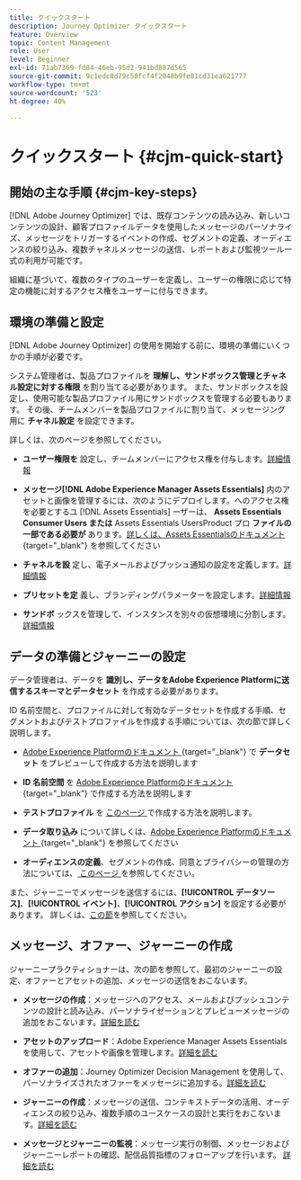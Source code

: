 ```yaml
---
title: クイックスタート
description: Journey Optimizer クイックスタート
feature: Overview
topic: Content Management
role: User
level: Beginner
exl-id: 71ab7369-fd84-46eb-95d2-941bd887d565
source-git-commit: 9c1edc8d79c58fcf4f2048b9fe81cd31ea621777
workflow-type: tm+mt
source-wordcount: '523'
ht-degree: 40%

---
```


# クイックスタート {#cjm-quick-start}

## 開始の主な手順 {#cjm-key-steps}

[!DNL Adobe Journey Optimizer] では、既存コンテンツの読み込み、新しいコンテンツの設計、顧客プロファイルデータを使用したメッセージのパーソナライズ、メッセージをトリガーするイベントの作成、セグメントの定義、オーディエンスの絞り込み、複数チャネルメッセージの送信、レポートおよび監視ツール一式の利用が可能です。

組織に基づいて、複数のタイプのユーザーを定義し、ユーザーの権限に応じて特定の機能に対するアクセス権をユーザーに付与できます。

## 環境の準備と設定

[!DNL Adobe Journey Optimizer] の使用を開始する前に、環境の準備にいくつかの手順が必要です。

システム管理者は、製品プロファイルを **理解し、サンドボックス管理とチャネル設定に対する権限** を割り当てる必要があります。 また、サンドボックスを設定し、使用可能な製品プロファイル用にサンドボックスを管理する必要もあります。
その後、チームメンバーを製品プロファイルに割り当て、メッセージング用に **チャネル設定** を設定できます。

詳しくは、次のページを参照してください。

* **ユーザー権限を** 設定し、チームメンバーにアクセス権を付与します。[詳細情報](../using/administration/permissions.md)

* **メッセージ[!DNL Adobe Experience Manager Assets Essentials]** 内のアセットと画像を管理するには、次のようにデプロイします。へのアクセス権を必要とするユ [!DNL Assets Essentials] ーザーは、 **Assets Essentials Consumer Users または** Assets Essentials UsersProduct プロ **ファイルの一部である必要が** あります。[詳しくは、Assets Essentialsのドキュメント](https://experienceleague.adobe.com/docs/experience-manager-assets-essentials/help/deploy-administer.html?lang=ja){target=&quot;_blank&quot;} を参照してください

* **チャネルを設** 定し、電子メールおよびプッシュ通知の設定を定義します。[詳細情報](../using/configuration/get-started-configuration.md)

* **プリセットを定** 義し、ブランディングパラメーターを設定します。[詳細情報](../using/configuration/message-presets.md)

* **サンドボ** ックスを管理して、インスタンスを別々の仮想環境に分割します。[詳細情報](../using/administration/sandboxes.md)


## データの準備とジャーニーの設定

データ管理者は、データを **識別し、データをAdobe Experience Platformに送信するスキーマとデータセット** を作成する必要があります。

ID 名前空間と、プロファイルに対して有効なデータセットを作成する手順、セグメントおよびテストプロファイルを作成する手順については、次の節で詳しく説明します。

* [Adobe Experience Platformのドキュメント ](https://experienceleague.adobe.com/docs/experience-platform/catalog/datasets/user-guide.html?lang=ja){target=&quot;_blank&quot;} で **データセット** をプレビューして作成する方法を説明します

* **ID 名前空間** を [Adobe Experience Platformのドキュメント ](https://experienceleague.adobe.com/docs/experience-platform/identity/namespaces.html?lang=ja#manage-namespaces){target=&quot;_blank&quot;} で作成する方法を説明します

* **テストプロファイル** を [ このページ ](../using/building-journeys/creating-test-profiles.md) で作成する方法を説明します。

* **データ取り込み** について詳しくは、[Adobe Experience Platformのドキュメント ](https://experienceleague.adobe.com/docs/experience-platform/ingestion/home.html?lang=ja){target=&quot;_blank&quot;} を参照してください

* **オーディエンスの定義**、セグメントの作成、同意とプライバシーの管理の方法については、[ このページ ](../using/segment/about-segments.md) を参照してください。

また、ジャーニーでメッセージを送信するには、**[!UICONTROL データソース]**、**[!UICONTROL イベント]**、**[!UICONTROL アクション]** を設定する必要があります。 詳しくは、[この節](../using/configuration/about-data-sources-events-actions.md)を参照してください。

## メッセージ、オファー、ジャーニーの作成

ジャーニープラクティショナーは、次の節を参照して、最初のジャーニーの設定、オファーとアセットの追加、メッセージの送信をおこないます。

* **メッセージの作成**：メッセージへのアクセス、メールおよびプッシュコンテンツの設計と読み込み、パーソナライゼーションとプレビューメッセージの追加をおこないます。[詳細を読む](create-message.md)

* **アセットのアップロード**：Adobe Experience Manager Assets Essentials を使用して、アセットや画像を管理します。[詳細を読む](assets-essentials.md)

* **オファーの追加**：Journey Optimizer Decision Management を使用して、パーソナライズされたオファーをメッセージに追加する。[詳細を読む](../using/offers/get-started/starting-offer-decisioning.md)

* **ジャーニーの作成**：メッセージの送信、コンテキストデータの活用、オーディエンスの絞り込み、複数手順のユースケースの設計と実行をおこないます。[詳細を読む](building-journeys/journey.md)

* **メッセージとジャーニーの監視**：メッセージ実行の制御、メッセージおよびジャーニーレポートの確認、配信品質指標のフォローアップを行います。 [詳細を読む](message-monitoring.md)
